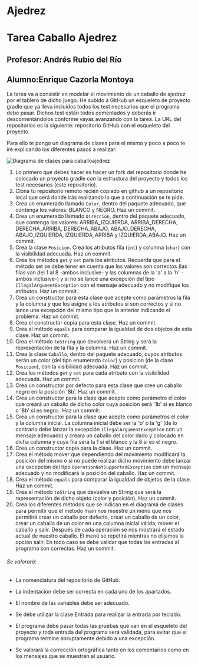 # Ajedrez
# Tarea Caballo Ajedrez
## Profesor: Andrés Rubio del Río
## Alumno:Enrique Cazorla Montoya

La tarea va a consistir en modelar el movimiento de un caballo de ajedrez por el tablero de dicho juego. He subido a GitHub un esqueleto de proyecto gradle que ya lleva incluidos todos los test necesarios que el programa debe pasar. Dichos test están todos comentados y deberás ir descomentándolos conforme vayas avanzando con la tarea. La URL del repositorios es la siguiente: repositorio GitHub con el esqueleto del proyecto.

Para ello te pongo un diagrama de clases para el mismo y poco a poco te iré explicando los diferentes pasos a realizar:

![Diagrama de clases para caballoajedrez](src/main/java/org/iesalandalus/programacion/caballoajedrez/caballoAjedrez.png)

1. Lo primero que debes hacer es hacer un fork del repositorio donde he colocado un proyecto gradle con la estructura del proyecto y todos los test necesarios (este repositorio).
2. Clona tu repositorio remoto recién copiado en github a un repositorio local que será donde irás realizando lo que a continuación se te pide.
3. Crea un enumerado llamado `Color`, dentro del paquete adecuado, que contenga los valores: BLANCO y NEGRO. Haz un commit.
4. Crea un enumerado llamado `Direccion`, dentro del paquete adecuado, que contenga los valores: ARRIBA_IZQUIERDA, ARRIBA_DERECHA, DERECHA_ARRIBA, DERECHA_ABAJO, ABAJO_DERECHA, ABAJO_IZQUIERDA, IZQUIERDA_ARRIBA y IZQUIERDA_ABAJO.  Haz un commit.
5. Crea la clase `Posicion`. Crea los atributos fila (`int`) y columna (`char`) con la visibilidad adecuada. Haz un commit.
6. Crea los métodos `get` y `set` para los atributos. Recuerda que para el método set se debe tener en cuenta que los valores son correctos (las filas van del 1 al 8 -ambos inclusive- y las columnas de la 'a' a la 'h' -ambos inclusive-)  y si no se lance una excepción del tipo `IllegalArgumentException` con el mensaje adecuado y no modifique los atributos. Haz un commit.
7. Crea un constructor para esta clase que acepte como parámetros la fila y la columna y que los asigne a los atributos si son correctos  y si no lance una excepción del mismo tipo que la anterior indicando el problema. Haz un commit.
8. Crea el constructor copia para esta clase. Haz un commit.
9. Crea el método `equals` para comparar la igualdad de dos objetos de esta clase. Haz un commit.
10. Crea el método `toString` que devolverá un String y será la representación de la fila y la columna. Haz un commit.
11. Crea la clase `Caballo`, dentro del paquete adecuado, cuyos atributos serán un color (del tipo enumerado `Color`) y posicion (de la clase `Posicion`), con la visibilidad adecuada. Haz un commit.
12. Crea los métodos `get` y `set` para cada atributo con la visibilidad adecuada. Haz un commit.
13. Crea un constructor por defecto para esta clase que cree un caballo negro en la posición '8b'. Haz un commit.
14. Crea un constructor para la clase que acepte como parámetro el color que creará un caballo de dicho color cuya posición será '1b' si es blanco o '8b' si es negro.. Haz un commit.
15. Crea un constructor para la clase que acepte como parámetros el color y la columna inicial. La columna inicial debe ser la 'b' o la 'g' (de lo contrario debe lanzar la excepción `IllegalArgumentException` con un mensaje adecuado) y creara un caballo del color dado y colocado en dicha columna y cuya fila será la 1 si el blanco y la 8 si es el negro.
16. Crea un constructor copia para la clase. Haz un commit.
17. Crea el método mover que dependiendo del movimiento modificará la posición del mismo o si no puede realizar dicho movimiento debe lanzar una excepción del tipo `OperationNotSupportedException` con un mensaje adecuado y no modificará la posición del caballo. Haz un commit.
18. Crea el método `equals` para comparar la igualdad de objetos de la clase. Haz un commit.
19. Crea el método  `toString` que devuelva un String que será la representación de dicho objeto (color y posición). Haz un commit.
20. Crea los diferentes métodos que se indican en el diagrama de clases para permitir que el método main nos muestre un menú que nos permitirá crear un caballo por defecto, crear un caballo de un color, crear un caballo de un color en una columna inicial válida, mover el caballo y salir. Después de cada operación se nos mostrará el estado actual de nuestro caballo. El menú se repetirá mientras no elijamos la opción salir. En todo caso se debe validar que todas las entradas al programa son correctas. Haz un commit.

###### Se valorará:
- La nomenclatura del repositorio de GitHub.

- La indentación debe ser correcta en cada uno de los apartados.

- El nombre de las variables debe ser adecuado.

- Se debe utilizar la clase Entrada para realizar la entrada por teclado.

- El programa debe pasar todas las pruebas que van en el esqueleto del proyecto y toda entrada del programa será validada, para evitar que el programa termine abruptamente debido a una excepción.

- Se valorará la corrección ortográfica tanto en los comentarios como en los mensajes que se muestren al usuario.
